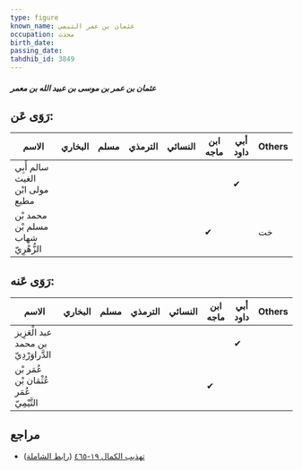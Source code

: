 ```yaml
---
type: figure
known_name: عثمان بن عمر التيمي
occupation: محدث
birth_date:
passing_date:
tahdhib_id: 3849
---
```

##### عثمان بن عمر بن موسى بن عبيد الله بن معمر

## رَوَى عَن:
| الاسم                              | البخاري | مسلم | الترمذي | النسائي | ابن ماجه | أبي داود | Others |
| ---------------------------------- | ------- | ---- | ------- | ------- | -------- | -------- | ------ |
| سالم أَبِي الغيث مولى ابْن مطيع    |         |      |         |         |          | ✔        |        |
| محمد بْن مسلم بْن شهاب الزُّهْرِيّ |         |      |         |         | ✔        |          | خت     |
## رَوَى عَنه:
| الاسم                                    | البخاري | مسلم | الترمذي | النسائي | ابن ماجه | أبي داود | Others |
| ---------------------------------------- | ------- | ---- | ------- | ------- | -------- | -------- | ------ |
| عبد الْعَزِيز بن محمد الدَّراوَرْدِيّ    |         |      |         |         |          | ✔        |        |
| عُمَر بْن عُثْمَان بْن عُمَر التَّيْمِيّ |         |      |         |         | ✔        |          |        |
## مراجع
- [تهذيب الكمال ١٩-٤٦٥](obsidian://open?vault=Tahdhib-al-Kamal&file=Figures/٣٨٤٩-عثمان%20بن%20عمر%20بن%20موسى%20بن%20عبيد%20الله%20بن%20معمر) ([رابط الشاملة](https://shamela.ws/book/3722/10039))